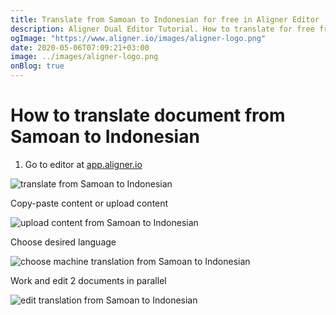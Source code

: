 ```yaml
---
title: Translate from Samoan to Indonesian for free in Aligner Editor
description: Aligner Dual Editor Tutorial. How to translate for free from Samoan to Indonesian. Aligner is multilingual document management platform. 
ogImage: "https://www.aligner.io/images/aligner-logo.png"
date: 2020-05-06T07:09:21+03:00
image: ../images/aligner-logo.png
onBlog: true
---
```


# How to translate document from Samoan to Indonesian

1. Go to editor at [app.aligner.io](https://app.aligner.io "Aligner App web page")

![translate from Samoan to Indonesian](../aligner-blank-editor.png "translate from Samoan to Indonesian")

Copy-paste content or upload content

![upload content from Samoan to Indonesian](../aligner-uploaded-document.png "upload content from Samoan to Indonesian")

Choose desired language

![choose machine translation from Samoan to Indonesian](../aligner-language-dropdown.png "choose machine translation from Samoan to Indonesian")

Work and edit 2 documents in parallel

![edit translation from Samoan to Indonesian](../aligner-double-sitded-editor.png "edit translation from Samoan to Indonesian")

